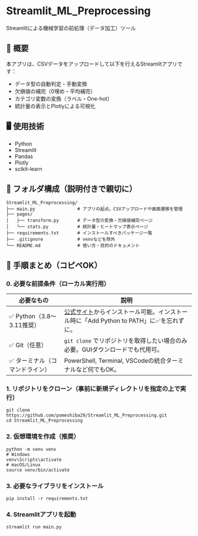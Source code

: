 # Streamlit_ML_Preprocessing
Streamlitによる機械学習の前処理（データ加工）ツール

## 📌 概要
本アプリは、CSVデータをアップロードして以下を行えるStreamlitアプリです：

- データ型の自動判定・手動変換
- 欠損値の補完（0埋め・平均補完）
- カテゴリ変数の変換（ラベル・One-hot）
- 統計量の表示とPlotlyによる可視化

## 🖥️ 使用技術
- Python
- Streamlit
- Pandas
- Plotly
- scikit-learn

## 📁 フォルダ構成（説明付きで親切に）
```
Streamlit_ML_Preprocessing/
├── main.py                # アプリの起点。CSVアップロードや画面遷移を管理
├── pages/
│   ├── transform.py       # データ型の変換・欠損値補完ページ
│   └── stats.py           # 統計量・ヒートマップ表示ページ
├── requirements.txt       # インストールすべきパッケージ一覧
├── .gitignore             # venvなどを除外
└── README.md              # 使い方・目的のドキュメント
```
## 🧭 手順まとめ（コピペOK）
### 0. 必要な前提条件（ローカル実行用）
| 必要なもの                | 説明                                                                                        |
| -------------------- | ----------------------------------------------------------------------------------------- |
| ✅ Python（3.8〜3.11推奨） | [公式サイト](https://www.python.org/downloads/)からインストール可能。インストール時に「Add Python to PATH」に✅を忘れずに。 |
| ✅ Git（任意）            | `git clone` でリポジトリを取得したい場合のみ必要。GUIダウンロードでも代用可。                                            |
| ✅ ターミナル（コマンドライン）     | PowerShell, Terminal, VSCodeの統合ターミナルなど何でもOK。                                              |



### 1. リポジトリをクローン（事前に新規ディレクトリを指定の上で実行）
```
git clone https://github.com/pomeshiba29/Streamlit_ML_Preprocessing.git
cd Streamlit_ML_Preprocessing
```
### 2. 仮想環境を作成（推奨）
```
python -m venv venv
# Windows
venv\Scripts\activate
# macOS/Linux
source venv/bin/activate
```
### 3. 必要なライブラリをインストール
```
pip install -r requirements.txt
```
### 4. Streamlitアプリを起動
```
streamlit run main.py
```
